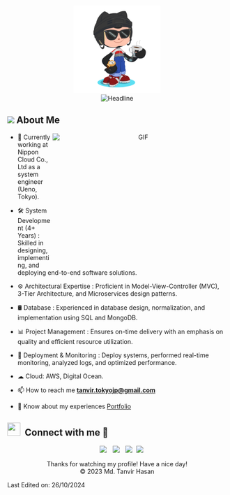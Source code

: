    <div>
    <div align=center>
        <img src="https://raw.githubusercontent.com/AhmedFathyDev/AhmedFathyDev/main/GitHub.png" alt="GitHub Octocat Drinking a Cup of Coffee" height="200">
    </div>
    <div align=center>
        <img src="https://readme-typing-svg.herokuapp.com?color=%236FDA44&size=32&center=true&vCenter=true&width=600&height=50&lines=Hi+there+I'm+Tanvir+Hasan+%F0%9F%91%8B;Computer+Science+Student;Full-Stack+Engineer;Problem+Solver;Open-Source+Enthusiast" alt="Headline" />
    </div>
   </div>
</div>

## <img src="https://c.tenor.com/NCRHhqkXrJYAAAAi/programmers-go-internet.gif" width="25">  <b>About Me</b>
<a target="_blank" align="center">
  <img align="right" top="500" height="300" width="400" alt="GIF" src="https://media.giphy.com/media/SWoSkN6DxTszqIKEqv/giphy.gif">
</a>

- 🔭 Currently working at Nippon Cloud Co., Ltd as a system engineer (Ueno, Tokyo).
- 🛠️ System Development (4+ Years) : Skilled in designing, implementing, and deploying end-to-end software solutions.
- ⚙️ Architectural Expertise : Proficient in Model-View-Controller (MVC), 3-Tier Architecture, and Microservices design patterns.
- 🛢  Database : Experienced in database design, normalization, and implementation using SQL and MongoDB.
- 📊 Project Management : Ensures on-time delivery with an emphasis on quality and efficient resource utilization.
- 🌱 Deployment & Monitoring : Deploy systems, performed real-time monitoring, analyzed logs, and optimized performance.
- ☁  Cloud: AWS, Digital Ocean.


- 📫 How to reach me **tanvir.tokyojp@gmail.com**

- 📄 Know about my experiences <a href="https://tanvir-hasan-tanshen.com/" target="blank">Portfolio</a>

## <img src="https://media.giphy.com/media/iY8CRBdQXODJSCERIr/giphy.gif" width="30" height="30" style="margin-right: 10px;">Connect with me 🤝 </h3></b> 

<p align="center">
 <div align="center"  class="icons-social" style="margin-left: 10px;">
        <a style="margin-left: 10px;"  target="_blank" href="https://www.linkedin.com/in/tanvirhasantanshen/">
			<img src="https://img.icons8.com/doodle/40/000000/linkedin--v2.png"></a>
        <a style="margin-left: 10px;" target="_blank" href="https://github.com/tanvirhasan2019">
		<img src="https://img.icons8.com/doodle/40/000000/github--v1.png"></a>
	<a style="margin-left: 10px;" target="_blank" href="https://www.youtube.com/playlist?list=PLFRcSjcCh8K4Buy_Oze2qJdx91Jb6kGtX">
		<img src="https://img.icons8.com/doodle/1x/youtube--v2.png" ></a>
	<a style="margin-left: 5px;" target="_blank" 
    href="https://tanvir-hasan-tanshen.netlify.app/">
	<img src="https://img.icons8.com/doodle/1x/icons8-resume-16.png" ></a>
      </div>
</p>

<div align="center">
  Thanks for watching my profile! Have a nice day! <br/>
  &copy; 2023 Md. Tanvir Hasan
</div>

Last Edited on: 26/10/2024
</div>

